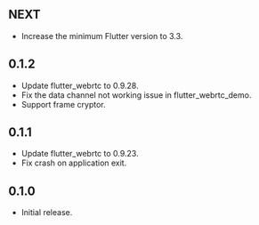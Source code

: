 ## NEXT

* Increase the minimum Flutter version to 3.3.

## 0.1.2

* Update flutter_webrtc to 0.9.28.
* Fix the data channel not working issue in flutter_webrtc_demo.
* Support frame cryptor.

## 0.1.1

* Update flutter_webrtc to 0.9.23.
* Fix crash on application exit.

## 0.1.0

* Initial release.
